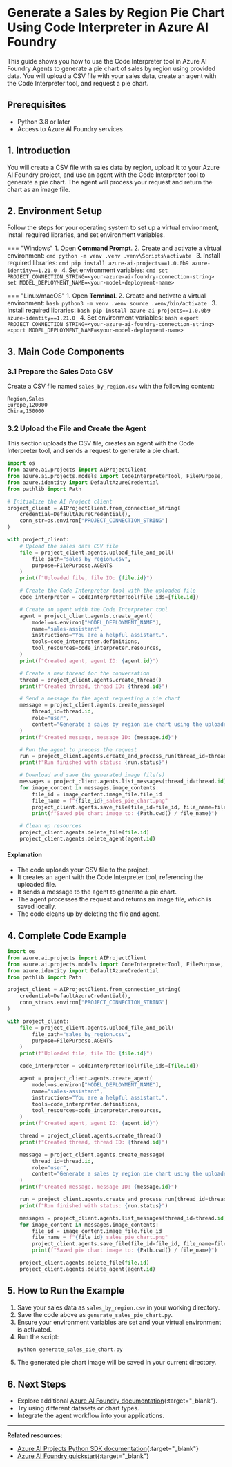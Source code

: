 # Generate a Sales by Region Pie Chart Using Code Interpreter in Azure AI Foundry

This guide shows you how to use the Code Interpreter tool in Azure AI Foundry Agents to generate a pie chart of sales by region using provided data. You will upload a CSV file with your sales data, create an agent with the Code Interpreter tool, and request a pie chart.

## Prerequisites

- Python 3.8 or later
- Access to Azure AI Foundry services

## 1. Introduction

You will create a CSV file with sales data by region, upload it to your Azure AI Foundry project, and use an agent with the Code Interpreter tool to generate a pie chart. The agent will process your request and return the chart as an image file.

## 2. Environment Setup

Follow the steps for your operating system to set up a virtual environment, install required libraries, and set environment variables.

=== "Windows"
    1. Open **Command Prompt**.
    2. Create and activate a virtual environment:
        ```cmd
        python -m venv .venv
        .venv\Scripts\activate
        ```
    3. Install required libraries:
        ```cmd
        pip install azure-ai-projects==1.0.0b9 azure-identity==1.21.0
        ```
    4. Set environment variables:
        ```cmd
        set PROJECT_CONNECTION_STRING=<your-azure-ai-foundry-connection-string>
        set MODEL_DEPLOYMENT_NAME=<your-model-deployment-name>
        ```

=== "Linux/macOS"
    1. Open **Terminal**.
    2. Create and activate a virtual environment:
        ```bash
        python3 -m venv .venv
        source .venv/bin/activate
        ```
    3. Install required libraries:
        ```bash
        pip install azure-ai-projects==1.0.0b9 azure-identity==1.21.0
        ```
    4. Set environment variables:
        ```bash
        export PROJECT_CONNECTION_STRING=<your-azure-ai-foundry-connection-string>
        export MODEL_DEPLOYMENT_NAME=<your-model-deployment-name>
        ```

## 3. Main Code Components

### 3.1 Prepare the Sales Data CSV

Create a CSV file named `sales_by_region.csv` with the following content:

```csv
Region,Sales
Europe,120000
China,150000
```

### 3.2 Upload the File and Create the Agent

This section uploads the CSV file, creates an agent with the Code Interpreter tool, and sends a request to generate a pie chart.

```python
import os
from azure.ai.projects import AIProjectClient
from azure.ai.projects.models import CodeInterpreterTool, FilePurpose, MessageRole
from azure.identity import DefaultAzureCredential
from pathlib import Path

# Initialize the AI Project client
project_client = AIProjectClient.from_connection_string(
    credential=DefaultAzureCredential(),
    conn_str=os.environ["PROJECT_CONNECTION_STRING"]
)

with project_client:
    # Upload the sales data CSV file
    file = project_client.agents.upload_file_and_poll(
        file_path="sales_by_region.csv",
        purpose=FilePurpose.AGENTS
    )
    print(f"Uploaded file, file ID: {file.id}")

    # Create the Code Interpreter tool with the uploaded file
    code_interpreter = CodeInterpreterTool(file_ids=[file.id])

    # Create an agent with the Code Interpreter tool
    agent = project_client.agents.create_agent(
        model=os.environ["MODEL_DEPLOYMENT_NAME"],
        name="sales-assistant",
        instructions="You are a helpful assistant.",
        tools=code_interpreter.definitions,
        tool_resources=code_interpreter.resources,
    )
    print(f"Created agent, agent ID: {agent.id}")

    # Create a new thread for the conversation
    thread = project_client.agents.create_thread()
    print(f"Created thread, thread ID: {thread.id}")

    # Send a message to the agent requesting a pie chart
    message = project_client.agents.create_message(
        thread_id=thread.id,
        role="user",
        content="Generate a sales by region pie chart using the uploaded CSV file."
    )
    print(f"Created message, message ID: {message.id}")

    # Run the agent to process the request
    run = project_client.agents.create_and_process_run(thread_id=thread.id, agent_id=agent.id)
    print(f"Run finished with status: {run.status}")

    # Download and save the generated image file(s)
    messages = project_client.agents.list_messages(thread_id=thread.id)
    for image_content in messages.image_contents:
        file_id = image_content.image_file.file_id
        file_name = f"{file_id}_sales_pie_chart.png"
        project_client.agents.save_file(file_id=file_id, file_name=file_name)
        print(f"Saved pie chart image to: {Path.cwd() / file_name}")

    # Clean up resources
    project_client.agents.delete_file(file.id)
    project_client.agents.delete_agent(agent.id)
```

#### Explanation

- The code uploads your CSV file to the project.
- It creates an agent with the Code Interpreter tool, referencing the uploaded file.
- It sends a message to the agent to generate a pie chart.
- The agent processes the request and returns an image file, which is saved locally.
- The code cleans up by deleting the file and agent.

## 4. Complete Code Example

```python
import os
from azure.ai.projects import AIProjectClient
from azure.ai.projects.models import CodeInterpreterTool, FilePurpose, MessageRole
from azure.identity import DefaultAzureCredential
from pathlib import Path

project_client = AIProjectClient.from_connection_string(
    credential=DefaultAzureCredential(),
    conn_str=os.environ["PROJECT_CONNECTION_STRING"]
)

with project_client:
    file = project_client.agents.upload_file_and_poll(
        file_path="sales_by_region.csv",
        purpose=FilePurpose.AGENTS
    )
    print(f"Uploaded file, file ID: {file.id}")

    code_interpreter = CodeInterpreterTool(file_ids=[file.id])

    agent = project_client.agents.create_agent(
        model=os.environ["MODEL_DEPLOYMENT_NAME"],
        name="sales-assistant",
        instructions="You are a helpful assistant.",
        tools=code_interpreter.definitions,
        tool_resources=code_interpreter.resources,
    )
    print(f"Created agent, agent ID: {agent.id}")

    thread = project_client.agents.create_thread()
    print(f"Created thread, thread ID: {thread.id}")

    message = project_client.agents.create_message(
        thread_id=thread.id,
        role="user",
        content="Generate a sales by region pie chart using the uploaded CSV file."
    )
    print(f"Created message, message ID: {message.id}")

    run = project_client.agents.create_and_process_run(thread_id=thread.id, agent_id=agent.id)
    print(f"Run finished with status: {run.status}")

    messages = project_client.agents.list_messages(thread_id=thread.id)
    for image_content in messages.image_contents:
        file_id = image_content.image_file.file_id
        file_name = f"{file_id}_sales_pie_chart.png"
        project_client.agents.save_file(file_id=file_id, file_name=file_name)
        print(f"Saved pie chart image to: {Path.cwd() / file_name}")

    project_client.agents.delete_file(file.id)
    project_client.agents.delete_agent(agent.id)
```

## 5. How to Run the Example

1. Save your sales data as `sales_by_region.csv` in your working directory.
2. Save the code above as `generate_sales_pie_chart.py`.
3. Ensure your environment variables are set and your virtual environment is activated.
4. Run the script:
    ```bash
    python generate_sales_pie_chart.py
    ```
5. The generated pie chart image will be saved in your current directory.

## 6. Next Steps

- Explore additional [Azure AI Foundry documentation](https://learn.microsoft.com/azure/ai-services/foundry/){:target="_blank"}.
- Try using different datasets or chart types.
- Integrate the agent workflow into your applications.

---

**Related resources:**
- [Azure AI Projects Python SDK documentation](https://github.com/Azure/azure-sdk-for-python/tree/main/sdk/ai/azure-ai-projects){:target="_blank"}
- [Azure AI Foundry quickstart](https://learn.microsoft.com/azure/ai-services/foundry/quickstart){:target="_blank"}